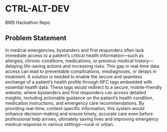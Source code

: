 # CTRL-ALT-DEV
BMS Hackathon Repo
## Problem Statement 

In medical emergencies, bystanders and first responders often lack immediate access to a patient’s critical health information—such as allergies, chronic conditions, medications, or previous medical history—delaying life-saving actions and increasing risks. This gap in real-time data access can lead to preventable complications, misdiagnoses, or delays in treatment. A solution is needed to enable the secure and seamless exchange of a patient’s health profile through NFC tags embedded with essential health data. These tags would redirect to a secure, mobile-friendly website, where bystanders and first responders can access detailed insights, including actionable guidance on the patient’s health condition, medication instructions, and emergency care recommendations. By providing real-time, context-specific information, this system would enhance decision-making and ensure timely, accurate care even before professional help arrives, ultimately saving lives and improving emergency medical response in various settings—rural or urban.


